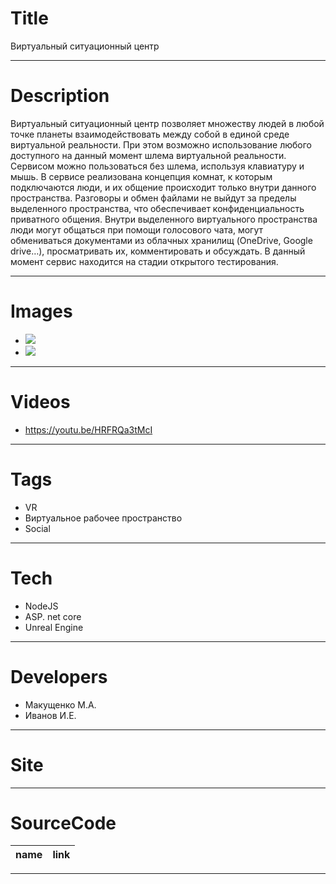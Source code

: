 # Title

Виртуальный ситуационный центр

---

# Description

Виртуальный ситуационный центр позволяет множеству людей в любой точке планеты взаимодействовать между собой в единой среде виртуальной реальности. При этом возможно использование любого доступного на данный момент шлема виртуальной реальности.
Сервисом можно пользоваться без шлема, используя клавиатуру и мышь. В сервисе реализована концепция комнат, к которым подключаются люди, и их общение происходит только внутри данного пространства. Разговоры и обмен файлами не выйдут за пределы выделенного пространства, что обеспечивает конфиденциальность приватного общения. Внутри выделенного виртуального пространства люди могут общаться при помощи голосового чата, могут обмениваться документами из облачных хранилищ (OneDrive, Google drive…), просматривать их, комментировать и обсуждать. В данный момент сервис находится на стадии открытого тестирования.

---

# Images

- ![](https://files.rtuitlab.dev/landing_src/situation_center/1.png)
- ![](https://files.rtuitlab.dev/landing_src/situation_center/2.png)

---

# Videos

- https://youtu.be/HRFRQa3tMcI

---

# Tags

- VR
- Виртуальное рабочее пространство
- Social

---

# Tech

- NodeJS
- ASP. net core
- Unreal Engine

---

# Developers

- Макущенко М.А.
- Иванов И.Е.

---

# Site

---

# SourceCode

| name | link |
| ---- | ---- |

---
